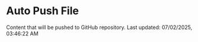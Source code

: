 # Auto Push File

Content that will be pushed to GitHub repository.
Last updated: 07/02/2025, 03:46:22 AM